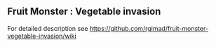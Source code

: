 ## Fruit Monster : Vegetable invasion

For detailed description see
https://github.com/rgimad/fruit-monster-vegetable-invasion/wiki
